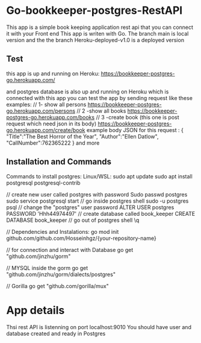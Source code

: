 # Go-bookkeeper-postgres-RestAPI
This app is a simple book keeping application rest api that you can connect it with your Front end
This app is writen with Go.
The branch main is local version and the the branch Heroku-deployed-v1.0 is a deployed version
## Test
this app is up and running on Heroku:
https://bookkeeper-postgres-go.herokuapp.com/

and postgres database is also up and running on Heroku which is connected with this app
you can test the app by sending request like these examples:
// 1- show all persons
https://bookkeeper-postgres-go.herokuapp.com/persons
// 2 -show all books
https://bookkeeper-postgres-go.herokuapp.com/books
// 3 -create book (this one is post request which need json in its body)
https://bookkeeper-postgres-go.herokuapp.com/create/book
example body JSON for this request : 
{
	"Title":"The Best Horror of the Year",
	"Author":"Ellen Datlow",
	"CallNumber":762365222
}
and more


## Installation and Commands
Commands to install postgres:
Linux/WSL:
sudo apt update
sudo apt install postgresql postgresql-contrib

// create new user called postgres with password
Sudo passwd postgres
sudo service postgresql start
// go inside postgres shell
sudo -u postgres psql
// change the "postgres" user password
ALTER USER postgres PASSWORD 'Hhh44974497'
// create database called book_keeper
CREATE DATABASE book_keeper
// go out of postgres shell
\q

// Dependencies and Instalations:
go mod init github.com/github.com/Hosseinhgz/{your-repository-name}

// for connection and interact with Database
go get "github.com/jinzhu/gorm"

// MYSQL inside the gorm
go get "github.com/jinzhu/gorm/dialects/postgres"

// Gorilla
go get "github.com/gorilla/mux"

# App details
Thsi rest API is listenning on port localhost:9010
You should have user and database created and ready in Postgres
